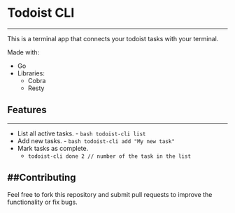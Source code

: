 # Todoist CLI
---
This is a terminal app that connects your todoist tasks with your terminal. 

Made with:
- Go
- Libraries:
    - Cobra
    - Resty

## Features
---
- List all active tasks.
      - ```bash todoist-cli list```
- Add new tasks.
      - ```bash todoist-cli add "My new task"```
- Mark tasks as complete.
    - ```todoist-cli done 2 // number of the task in the list```

##Contributing
---
Feel free to fork this repository and submit pull requests to improve the functionality or fix bugs.

  
  
